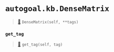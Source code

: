 # `autogoal.kb.DenseMatrix`

> [📝](https://github.com/autogal/autogoal/blob/main/autogoal/kb/_data.py#L421)
> `DenseMatrix(self, **tags)`

### `get_tag`

> [📝](https://github.com/autogoal/autogoal/blob/main/autogoal/kb/_data.py#L283)
> `get_tag(self, tag)`

